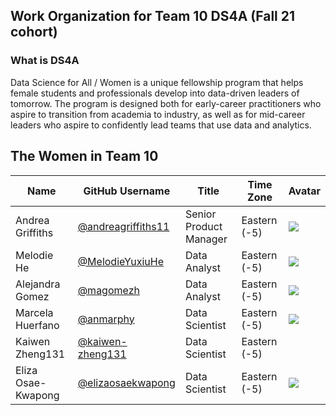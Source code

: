 ## Work Organization for Team 10 DS4A (Fall 21 cohort)

### What is DS4A
Data Science for All / Women is a unique fellowship program that helps female students and professionals develop into data-driven leaders of tomorrow.
The program is designed both for early-career practitioners who aspire to transition from academia to industry, as well as for mid-career leaders who aspire to confidently lead teams that use data and analytics. 

## The Women in Team 10

| Name | GitHub Username | Title | Time Zone | Avatar |
|---|---|---|---|---|
| Andrea Griffiths | [@andreagriffiths11](https://github.com/andreagriffiths11) | Senior Product Manager | Eastern (-5) | ![](https://avatars.githubusercontent.com/andreagriffiths11?s=64) |
| Melodie He | [@MelodieYuxiuHe](https://github.com/MelodieYuxiuHe) | Data Analyst | Eastern (-5) | ![](https://avatars.githubusercontent.com/MelodieYuxiuHe?s=64) |
| Alejandra Gomez | [@magomezh](https://github.com/magomezh) | Data Analyst | Eastern (-5) | ![](https://avatars.githubusercontent.com/u/54110634?s=64) |
| Marcela Huerfano | [@anmarphy](https://github.com/anmarphy) | Data Scientist | Eastern (-5) | ![](https://avatars.githubusercontent.com/anmarphy?s=64) |
| Kaiwen Zheng131 | [@kaiwen-zheng131](https://github.com/kaiwen-zheng131) | Data Scientist | Eastern (-5) | ![]() |
| Eliza Osae-Kwapong | [@elizaosaekwapong](https://github.com/elizaosaekwapong)| Data Scientist | Eastern (-5) | ![](https://avatars.githubusercontent.com/elizaosaekwapong?s=64) |
